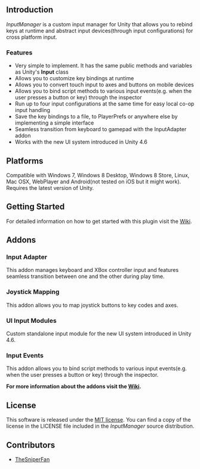 ## Introduction
*InputManager* is a custom input manager for Unity that allows you to rebind keys at runtime and abstract input devices(through input configurations) for cross platform input.

### Features
- Very simple to implement. It has the same public methods and variables as Unity's **Input** class
- Allows you to customize key bindings at runtime
- Allows you to convert touch input to axes and buttons on mobile devices
- Allows you to bind script methods to various input events(e.g. when the user presses a button or key) through the inspector
- Run up to four input configurations at the same time for easy local co-op input handling
- Save the key bindings to a file, to PlayerPrefs or anywhere else by implementing a simple interface
- Seamless transition from keyboard to gamepad with the InputAdapter addon
- Works with the new UI system introduced in Unity 4.6

## Platforms
Compatible with Windows 7, Windows 8 Desktop, Windows 8 Store, Linux, Mac OSX, WebPlayer and Android(not tested on iOS but it might work). Requires the latest version of Unity.

## Getting Started
For detailed information on how to get started with this plugin visit the [Wiki](https://github.com/daemon3000/InputManager/wiki).

## Addons
### Input Adapter
This addon manages keyboard and XBox controller input and features seamless transition between one and the other during play time.

### Joystick Mapping
This addon allows you to map joystick buttons to key codes and axes.

### UI Input Modules
Custom standalone input module for the new UI system introduced in Unity 4.6.

### Input Events
This addon allows you to bind script methods to various input events(e.g. when the user presses a button or key) through the inspector.

**For more information about the addons visit the [Wiki](https://github.com/daemon3000/InputManager/wiki ).**

## License
This software is released under the [MIT license](http://opensource.org/licenses/MIT). You can find a copy of the license in the LICENSE file included in the *InputManager* source distribution.

## Contributors

- [TheSniperFan](https://github.com/TheSniperFan)
